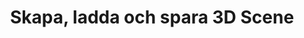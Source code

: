 ﻿---
title: Skapa, ladda och spara 3D Scene
type: docs
weight: 10
url: /sv/java/creating-loading-and-saving-3d-scene/
---
